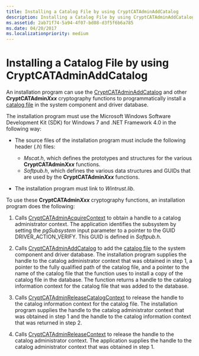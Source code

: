 ```yaml
---
title: Installing a Catalog File by using CryptCATAdminAddCatalog
description: Installing a Catalog File by using CryptCATAdminAddCatalog
ms.assetid: 2ab71f74-5a94-4f07-bd08-d3f5f6b6a785
ms.date: 04/20/2017
ms.localizationpriority: medium
---
```


# Installing a Catalog File by using CryptCATAdminAddCatalog


An installation program can use the [CryptCATAdminAddCatalog](/windows/win32/api/mscat/nf-mscat-cryptcatadminaddcatalog) and other **CryptCATAdmin*Xxx*** cryptography functions to programmatically install a [catalog file](catalog-files.md) in the system component and driver database.

The installation program must use the Microsoft Windows Software Development Kit (SDK) for Windows 7 and .NET Framework 4.0 in the following way:

- The source files of the installation program must include the following header (*.h*) files:
  - *Mscat.h*, which defines the prototypes and structures for the various **CryptCATAdmin*Xxx*** functions.
  - *Softpub.h*, which defines the various data structures and GUIDs that are used by the **CryptCATAdmin*Xxx*** functions.

- The installation program must link to *Wintrust.lib*.

To use these **CryptCATAdmin*Xxx*** cryptography functions, an installation program does the following:

1.  Calls [CryptCATAdminAcquireContext](/windows/win32/api/mscat/nf-mscat-cryptcatadminacquirecontext) to obtain a handle to a catalog administrator context. The application identifies the subsystem by setting the *pgSubsystem* input parameter to a pointer to the GUID DRIVER_ACTION_VERIFY. This GUID is defined in *Softpub.h*.

2.  Calls [CryptCATAdminAddCatalog](/windows/win32/api/mscat/nf-mscat-cryptcatadminaddcatalog) to add the [catalog file](catalog-files.md) to the system component and driver database. The installation program supplies the handle to the catalog administrator context that was obtained in step 1, a pointer to the fully qualified path of the catalog file, and a pointer to the name of the catalog file that the function uses to install a copy of the catalog file in the database. The function returns a handle to the catalog information context for the catalog file that was added to the database.

3.  Calls [CryptCATAdminReleaseCatalogContext](/windows/win32/api/mscat/nf-mscat-cryptcatadminreleasecatalogcontext) to release the handle to the catalog information context for the catalog file. The installation program supplies the handle to the catalog administrator context that was obtained in step 1 and the handle to the catalog information context that was returned in step 2.

4.  Calls [CryptCATAdminReleaseContext](/windows/win32/api/mscat/nf-mscat-cryptcatadminreleasecontext) to release the handle to the catalog administrator context. The application supplies the handle to the catalog administrator context that was obtained in step 1.